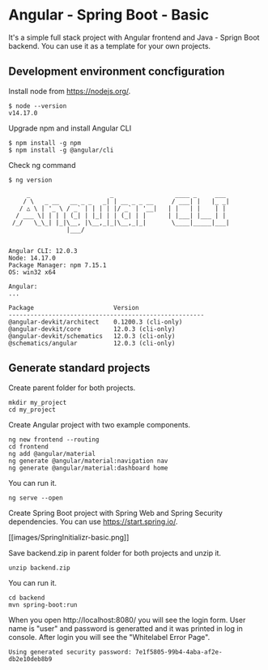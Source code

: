 # Angular - Spring Boot - Basic

It's a simple full stack project with Angular frontend and Java - Sprign Boot backend. You can use it as a template for your own projects.

## Development environment concfiguration

Install node from https://nodejs.org/.

```
$ node --version
v14.17.0
```

Upgrade npm and install Angular CLI

```
$ npm install -g npm
$ npm install -g @angular/cli
```

Check ng command

```
$ ng version

     _                      _                 ____ _     ___
    / \   _ __   __ _ _   _| | __ _ _ __     / ___| |   |_ _|
   / △ \ | '_ \ / _` | | | | |/ _` | '__|   | |   | |    | |
  / ___ \| | | | (_| | |_| | | (_| | |      | |___| |___ | |
 /_/   \_\_| |_|\__, |\__,_|_|\__,_|_|       \____|_____|___|
                |___/


Angular CLI: 12.0.3
Node: 14.17.0
Package Manager: npm 7.15.1
OS: win32 x64

Angular:
...

Package                      Version
------------------------------------------------------
@angular-devkit/architect    0.1200.3 (cli-only)
@angular-devkit/core         12.0.3 (cli-only)
@angular-devkit/schematics   12.0.3 (cli-only)
@schematics/angular          12.0.3 (cli-only)
```

## Generate standard projects

Create parent folder for both projects.

```
mkdir my_project
cd my_project
```
Create Angular project with two example components.

```
ng new frontend --routing
cd frontend
ng add @angular/material
ng generate @angular/material:navigation nav
ng generate @angular/material:dashboard home
```

You can run it.

```
ng serve --open
```

Create Spring Boot project with Spring Web and Spring Security dependencies. You can use https://start.spring.io/.

[[images/SpringInitializr-basic.png]]

Save backend.zip in parent folder for both projects and unzip it.

```
unzip backend.zip
```

You can run it.

```
cd backend
mvn spring-boot:run
```

When you open http://localhost:8080/ you will see the login form. User name is "user" and password is generatted and it was 
printed in log in console. After login you will see the "Whitelabel Error Page".

```
Using generated security password: 7e1f5805-99b4-4aba-af2e-db2e10deb8b9
```
